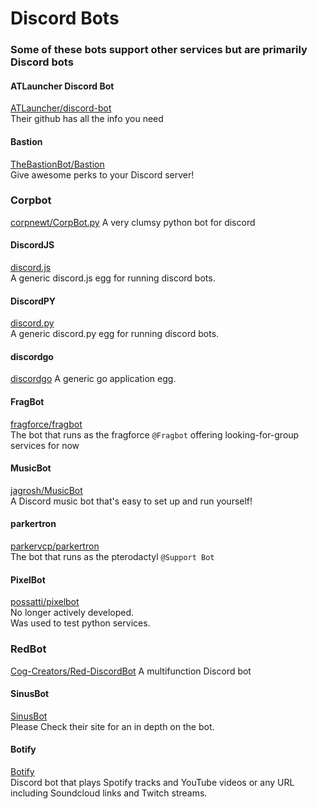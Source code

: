 # Discord Bots

### Some of these bots support other services but are primarily Discord bots

#### ATLauncher Discord Bot
[ATLauncher/discord-bot](https://github.com/ATLauncher/discord-bot)  
Their github has all the info you need  

#### Bastion
[TheBastionBot/Bastion](https://github.com/TheBastionBot/Bastion)  
Give awesome perks to your Discord server!

### Corpbot
[corpnewt/CorpBot.py](https://github.com/corpnewt/CorpBot.py)
A very clumsy python bot for discord

#### DiscordJS
[discord.js](https://discord.js.org/)  
A generic discord.js egg for running discord bots.

#### DiscordPY
[discord.py](https://discordpy.readthedocs.io/en/latest/)  
A generic discord.py egg for running discord bots.

#### discordgo
[discordgo](https://github.com/bwmarrin/discordgo)
A generic go application egg.

#### FragBot
[fragforce/fragbot](https://github.com/fragforce/fragbot)  
The bot that runs as the fragforce `@Fragbot` offering looking-for-group services for now  

#### MusicBot
[jagrosh/MusicBot](https://github.com/jagrosh/MusicBot)  
A Discord music bot that's easy to set up and run yourself!  

#### parkertron
[parkervcp/parkertron](https://github.com/parkervcp/parkertron)  
The bot that runs as the pterodactyl `@Support Bot`  

#### PixelBot
[possatti/pixelbot](https://github.com/possatti/pixelbot)  
No longer actively developed.  
Was used to test python services.  

### RedBot
[Cog-Creators/Red-DiscordBot](https://github.com/Cog-Creators/Red-DiscordBot)
A multifunction Discord bot

#### SinusBot
[SinusBot](https://www.sinusbot.com/)  
Please Check their site for an in depth on the bot.

#### Botify
[Botify](https://github.com/robinfriedli/botify)  
Discord bot that plays Spotify tracks and YouTube videos or any URL including Soundcloud links and Twitch streams.